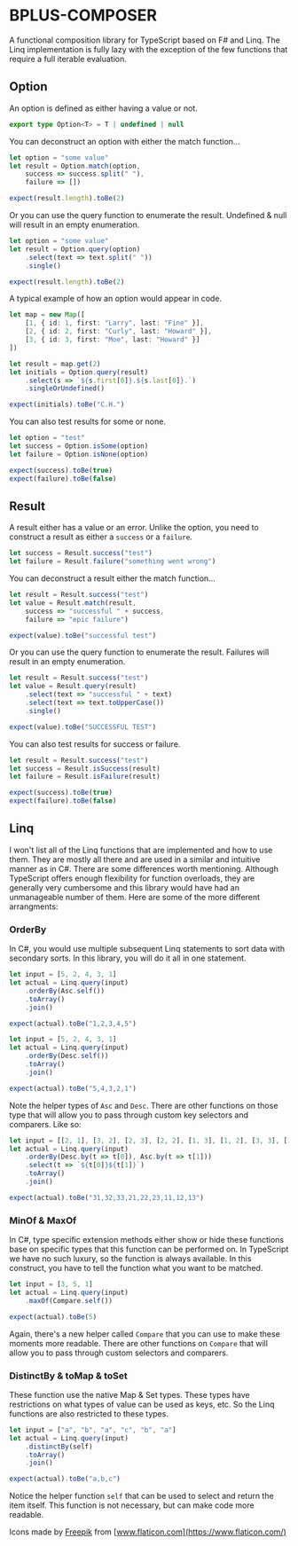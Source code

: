 # BPLUS-COMPOSER

A functional composition library for TypeScript based on F# and Linq.  The Linq implementation
is fully lazy with the exception of the few functions that require a full iterable evaluation.

## Option

An option is defined as either having a value or not.

```ts
export type Option<T> = T | undefined | null
```

You can deconstruct an option with either the match function...

```ts
let option = "some value"
let result = Option.match(option,
    success => success.split(" "),
    failure => [])

expect(result.length).toBe(2)
```

Or you can use the query function to enumerate the result.  Undefined & null will
result in an empty enumeration.

```ts
let option = "some value"
let result = Option.query(option)
    .select(text => text.split(" "))
    .single()

expect(result.length).toBe(2)
```

A typical example of how an option would appear in code.

```ts
let map = new Map([
    [1, { id: 1, first: "Larry", last: "Fine" }],
    [2, { id: 2, first: "Curly", last: "Howard" }],
    [3, { id: 3, first: "Moe", last: "Howard" }]
])

let result = map.get(2)
let initials = Option.query(result)
    .select(s => `${s.first[0]}.${s.last[0]}.`)
    .singleOrUndefined()

expect(initials).toBe("C.H.")
```

You can also test results for some or none.

```ts
let option = "test"
let success = Option.isSome(option)
let failure = Option.isNone(option)

expect(success).toBe(true)
expect(failure).toBe(false)
```

## Result

A result either has a value or an error.  Unlike the option, you need to construct a result as
either a `success` or a `failure`.

```ts
let success = Result.success("test")
let failure = Result.failure("something went wrong")
```

You can deconstruct a result either the match function...

```ts
let result = Result.success("test")
let value = Result.match(result,
    success => "successful " + success,
    failure => "epic failure")

expect(value).toBe("successful test")
```

Or you can use the query function to enumerate the result.  Failures will
result in an empty enumeration.

```ts
let result = Result.success("test")
let value = Result.query(result)
    .select(text => "successful " + text)
    .select(text => text.toUpperCase())
    .single()

expect(value).toBe("SUCCESSFUL TEST")
```

You can also test results for success or failure.

```ts
let result = Result.success("test")
let success = Result.isSuccess(result)
let failure = Result.isFailure(result)

expect(success).toBe(true)
expect(failure).toBe(false)
```

## Linq

I won't list all of the Linq functions that are implemented and how to use them.  They are mostly all
there and are used in a similar and intuitive manner as in C#.  There are some differences worth mentioning.
Although TypeScript offers enough flexibility for function overloads, they are generally very cumbersome
and this library would have had an unmanageable number of them.  Here are some of the more different
arrangments:

### OrderBy

In C#, you would use multiple subsequent Linq statements to sort data with secondary sorts.  In this
library, you will do it all in one statement.

```ts
let input = [5, 2, 4, 3, 1]
let actual = Linq.query(input)
    .orderBy(Asc.self())
    .toArray()
    .join()

expect(actual).toBe("1,2,3,4,5")

let input = [5, 2, 4, 3, 1]
let actual = Linq.query(input)
    .orderBy(Desc.self())
    .toArray()
    .join()

expect(actual).toBe("5,4,3,2,1")
```

Note the helper types of `Asc` and `Desc`.  There are other functions on those type that will allow you
to pass through custom key selectors and comparers.  Like so:

```ts
let input = [[2, 1], [3, 2], [2, 3], [2, 2], [1, 3], [1, 2], [3, 3], [1, 1], [3, 1]]
let actual = Linq.query(input)
    .orderBy(Desc.by(t => t[0]), Asc.by(t => t[1]))
    .select(t => `${t[0]}${t[1]}`)
    .toArray()
    .join()

expect(actual).toBe("31,32,33,21,22,23,11,12,13")
```

### MinOf & MaxOf

In C#, type specific extension methods either show or hide these functions base on specific types that
this function can be performed on.  In TypeScript we have no such luxury, so the function is always
available.  In this construct, you have to tell the function what you want to be matched.

```ts
let input = [3, 5, 1]
let actual = Linq.query(input)
    .maxOf(Compare.self())

expect(actual).toBe(5)
```

Again, there's a new helper called `Compare` that you can use to make these moments more readable.  There
are other functions on `Compare` that will allow you to pass through custom selectors and comparers.

### DistinctBy & toMap & toSet

These function use the native Map & Set types.  These types have restrictions on what types of value can
be used as keys, etc.  So the Linq functions are also restricted to these types.

```ts
let input = ["a", "b", "a", "c", "b", "a"]
let actual = Linq.query(input)
    .distinctBy(self)
    .toArray()
    .join()

expect(actual).toBe("a,b,c")
```

Notice the helper function `self` that can be used to select and return the item itself.  This function
is not necessary, but can make code more readable.

Icons made by [Freepik](http://www.freepik.com/) from [www.flaticon.com](https://www.flaticon.com/)
